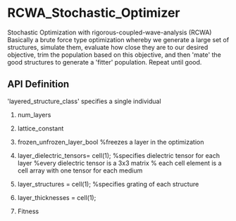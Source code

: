 # RCWA_Stochastic_Optimizer
Stochastic Optimization with rigorous-coupled-wave-analysis (RCWA)
Basically a brute force type optimization whereby we generate a large set of structures, simulate them, evaluate how close they are to our desired 
objective, trim the population based on this objective, and then 'mate' the good structures to generate a 'fitter' population.
Repeat until good.

## API Definition
'layered_structure_class' specifies a single individual
  1) num_layers
  2) lattice_constant    
  3) frozen_unfrozen_layer_bool %freezes a layer in the optimization

  4) layer_dielectric_tensors= cell(1); %specifies dielectric tensor for each layer
  %every dielectric tensor is a 3x3 matrix
  % each cell element is a cell array with one tensor for each medium 

  5) layer_structures = cell(1); %specifies grating of each structure
  6) layer_thicknesses = cell(1);

  7) Fitness
